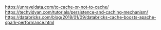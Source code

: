 https://unraveldata.com/to-cache-or-not-to-cache/  
https://techvidvan.com/tutorials/persistence-and-caching-mechanism/  
https://databricks.com/blog/2018/01/09/databricks-cache-boosts-apache-spark-performance.html  
